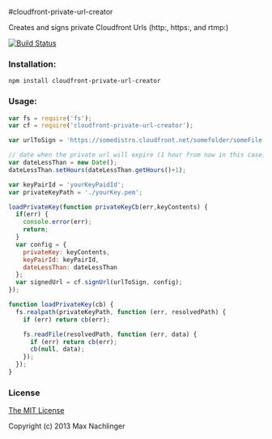 #cloudfront-private-url-creator

Creates and signs private Cloudfront Urls (http:, https:, and rtmp:)

[![Build Status](https://travis-ci.org/maxnachlinger/cloudfront-private-url-creator.png?branch=master)](https://travis-ci.org/maxnachlinger/cloudfront-private-url-creator)

### Installation:
```
npm install cloudfront-private-url-creator
```

### Usage:
```javascript
var fs = require('fs');
var cf = require('cloudfront-private-url-creator');

var urlToSign = 'https://somedistro.cloudfront.net/somefolder/someFile';

// date when the private url will expire (1 hour from now in this case)
var dateLessThan = new Date();
dateLessThan.setHours(dateLessThan.getHours()+1);

var keyPairId = 'yourKeyPaidId';
var privateKeyPath = './yourKey.pem';

loadPrivateKey(function privateKeyCb(err,keyContents) {
  if(err) {
    console.error(err);
    return;
  }
  var config = {
    privateKey: keyContents,
    keyPairId: keyPairId,
    dateLessThan: dateLessThan
  };
  var signedUrl = cf.signUrl(urlToSign, config);
});

function loadPrivateKey(cb) {
  fs.realpath(privateKeyPath, function (err, resolvedPath) {
    if (err) return cb(err);

    fs.readFile(resolvedPath, function (err, data) {
      if (err) return cb(err);
      cb(null, data);
    });
  });
}
```
### License

[The MIT License](http://opensource.org/licenses/MIT)

Copyright (c) 2013 Max Nachlinger
